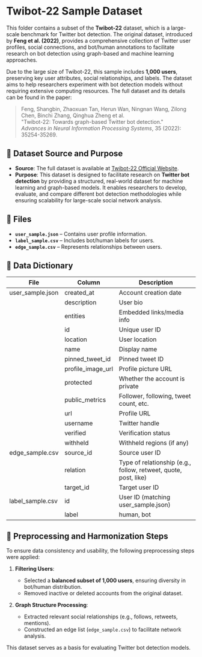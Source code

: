 # Twibot-22 Sample Dataset

This folder contains a subset of the **Twibot-22** dataset, which is a large-scale benchmark for Twitter bot detection. The original dataset, introduced by **Feng et al. (2022)**, provides a comprehensive collection of Twitter user profiles, social connections, and bot/human annotations to facilitate research on bot detection using graph-based and machine learning approaches.

Due to the large size of Twibot-22, this sample includes **1,000 users**, preserving key user attributes, social relationships, and labels. The dataset aims to help researchers experiment with bot detection models without requiring extensive computing resources. The full dataset and its details can be found in the paper:

> Feng, Shangbin, Zhaoxuan Tan, Herun Wan, Ningnan Wang, Zilong Chen, Binchi Zhang, Qinghua Zheng et al.  
> "Twibot-22: Towards graph-based Twitter bot detection."  
> *Advances in Neural Information Processing Systems*, 35 (2022): 35254-35269.

## 📌 Dataset Source and Purpose

- **Source**: The full dataset is available at [Twibot-22 Official Website](https://twibot22.github.io/).
- **Purpose**: This dataset is designed to facilitate research on **Twitter bot detection** by providing a structured, real-world dataset for machine learning and graph-based models. It enables researchers to develop, evaluate, and compare different bot detection methodologies while ensuring scalability for large-scale social network analysis.

## 📂 Files
- **`user_sample.json`** – Contains user profile information.
- **`label_sample.csv`** – Includes bot/human labels for users.
- **`edge_sample.csv`** – Represents relationships between users.

## 📖 Data Dictionary

| File               | Column             | Description |
|--------------------|-------------------|-------------|
| user_sample.json  | created_at         | Account creation date |
|                   | description        | User bio |
|                   | entities           | Embedded links/media info |
|                   | id                 | Unique user ID |
|                   | location           | User location |
|                   | name               | Display name |
|                   | pinned_tweet_id    | Pinned tweet ID |
|                   | profile_image_url  | Profile picture URL |
|                   | protected          | Whether the account is private |
|                   | public_metrics     | Follower, following, tweet count, etc. |
|                   | url                | Profile URL |
|                   | username           | Twitter handle |
|                   | verified           | Verification status |
|                   | withheld           | Withheld regions (if any) |
| edge_sample.csv   | source_id          | Source user ID |
|                   | relation           | Type of relationship (e.g., follow, retweet, quote, post, like) |
|                   | target_id          | Target user ID |
| label_sample.csv  | id                 | User ID (matching user_sample.json) |
|                   | label              | human, bot |

## 🔄 Preprocessing and Harmonization Steps

To ensure data consistency and usability, the following preprocessing steps were applied:

1. **Filtering Users**:  
   - Selected a **balanced subset of 1,000 users**, ensuring diversity in bot/human distribution.
   - Removed inactive or deleted accounts from the original dataset.

2. **Graph Structure Processing**:  
   - Extracted relevant social relationships (e.g., follows, retweets, mentions).
   - Constructed an edge list (`edge_sample.csv`) to facilitate network analysis.

This dataset serves as a basis for evaluating Twitter bot detection models.
